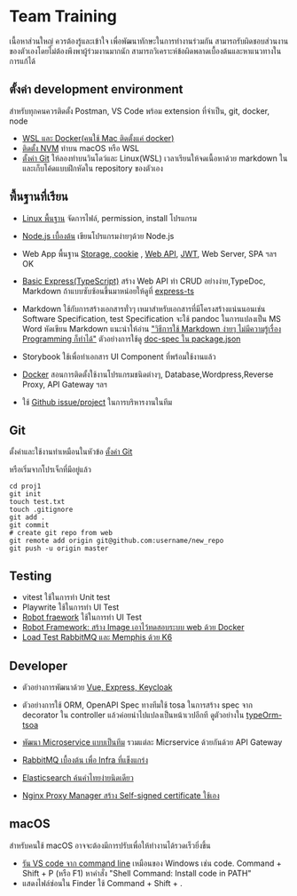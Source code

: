 # Team Training

เนื้อหาส่วนใหญ่ ควรต้องรู้และเข้าใจ เพื่อพัฒนาทักษะในการทำงานร่วมกัน สามารถรับผิดชอบส่วนงานของตัวเองโดยไม่ต้องพึงพาผู้ร่วมงานมากนัก สามารถวิเคราะห์ข้อผิดพลาดเบื้องต้นและหาแนวทางในการแก้ได้

## ตั้งค่า development environment
สำหรับทุกคนควรติดตั้ง Postman, VS Code พร้อม extension ที่จำเป็น, git, docker, node

- [WSL และ Docker(คนใช้ Mac ติดตั้งแค่ docker)](https://www.youtube.com/watch?v=8g_GwM60MaU)
- [ติดตั้ง NVM](https://github.com/nvm-sh/nvm) ทำบน macOS หรือ WSL
- [ตั้งค่า Git](https://github.com/schooltechx/youtube/blob/main/fullstack-dev/github/Setup.md) ให้ลองทำบนวินโดว์และ Linux(WSL) เวลาเรียนให้จดเนื้อหาด้วย markdown ใน และเก็บโค้ดแบบฝึกหัดใน repository ของตัวเอง

## พื้นฐานที่เรียน
- [Linux พื้นฐาน](./basic_linux.md) จัดการไฟล์, permission, install โปรแกรม
- [Node.js เบื้องต้น](./node/Readme.md)
เขียนโปรแกรมง่ายๆด้วย Node.js 
- Web App พื้นฐาน [Storage, cookie](https://youtu.be/amm45rEjono)
, [Web API](https://youtu.be/c49Y5VKKW34), [JWT](https://youtu.be/Sw-k9j2NeO8), Web Server, SPA ฯลฯ OK
- [Basic Express(TypeScript)](./ex-ts) สร้าง Web API ทำ CRUD อย่างง่าย,TypeDoc, Markdown ถ้าแบบซับซ้อนขึ้นมาหน่อยให้ดูที่ [express-ts](./express-ts/Readme.md)
- Markdown ใช้กับการสร้างเอกสารทั่วๆ เหมาสำหรับเอกสารที่มีโครงสร้างแน่นนอนเช่น Software Specification, test Specification จะใช้ pandoc ในการแปลงเป็น MS Word  หัดเขียน Markdown แนะนำให้อ่าน ["วิธีการใช้ Markdown ง่ายๆ ไม่มีความรู้เรื่อง Programming ก็ทำได้"](https://dev.classmethod.jp/articles/how-to-use-markdown-simply/)
ตัวอย่างการใช้ดู [doc-spec ใน package.json](./express-ts/package.json)
- Storybook ใช้เพื่อทำเอกสาร UI Component ที่พร้อมใช้งานแล้ว

- [Docker](./docker/Readme.md) สอนการติดตั้งใช้งานโปรแกรมชนิดต่างๆ, Database,Wordpress,Reverse Proxy, API Gateway ฯลฯ
- ใช้ [Github issue/project](https://github.com/features/issues) ในการบริหารงานในทีม

## Git
ตั้งค่าและใช้งานทำเหมือนในหัวข้อ [ตั้งค่า Git](https://github.com/schooltechx/youtube/blob/main/fullstack-dev/github/Setup.md) 

หรือเริ่มจากโปรเจ็กที่มีอยู่แล้ว
```
cd proj1
git init
touch test.txt
touch .gitignore
git add .
git commit
# create git repo from web
git remote add origin git@github.com:username/new_repo
git push -u origin master

```

## Testing
- vitest ใช้ในการทำ Unit test
- Playwrite ใช้ในการทำ UI Test
- [Robot fraework](./RobotFramework/)  ใช้ในการทำ UI Test
- [Robot Framework: สร้าง Image เอาไว้ทดสอบระบบ web ด้วย Docker](https://www.somkiat.cc/docker-image-for-robotframework/)
- [Load Test RabbitMQ และ Memphis ด้วย K6](https://www.youtube.com/watch?v=7KKoXFLqavE&t=820s)

## Developer
- ตัวอย่างการพัฒนาด้วย [Vue, Express, Keycloak](./keycloak-vue-express-ts/Readme.md) 
- ตัวอย่างการใช้ ORM, OpenAPI Spec ทางทีมใช้ tosa ในการสร้าง spec จาก decorator ใน controller แล้วค่อยนำไปแปลงเป็นหน้าเวปอีกที ดูตัวอย่างใน [typeOrm-tsoa](./typeOrm-tsoa/)

- [พัฒนา Microservice แบบเป็นทีม](https://youtu.be/-zfABqdhmPg?si=ULJ5HjrLzAuLSGIP) รวมแต่ละ Micrservice ด้วยกันด้วย API Gateway 
- [RabbitMQ เบื้องต้น เพื่อ Infra ที่แข็งแกร่ง](https://www.youtube.com/watch?v=2vcApGyfiVs) 
- [Elasticsearch ค้นคำไทยง่ายนิดเดียว](https://www.youtube.com/watch?v=WGRKCnafBC4)
- [Nginx Proxy Manager สร้าง Self-signed certificate ใช้เอง](https://www.youtube.com/watch?v=pyJF2DnPv7Y)

## macOS
สำหรับคนใช้ macOS อาจจะต้องมีการปรับเพื่อให้ทำงานได้รวดเร็วยิ่งขึ้น
- [รัน VS code จาก command line](https://code.visualstudio.com/docs/setup/mac#_launching-from-the-command-line) เหมือนของ Windows เช่น code. Command + Shift + P (หรือ F1) หาคำสั่ง "Shell Command: Install code in PATH"
- แสดงไฟล์ซ่อนใน Finder ใช้ Command + Shift + .
